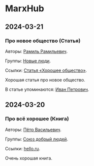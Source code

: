 # MarxHub

## 2024-03-21

### Про новое общество (Статья)

Авторы: [Рамиль Рамильевич](da78eb86-f63f-4688-9378-5a88e70f6791.md).

Группы: [Новые люди](857a3a74-59e1-40a2-ad90-56a21c7edc42.md).

Ссылки: [Статья «Хорошее общество»](https://example.com/nova).

Хорошая статья про новое общество.

В статье упоминаются: [Иван Петрович](faa8829a-e709-472f-b70b-abf1564daeec.md).

## 2024-03-20

### Про всё хорошее (Книга)

Авторы: [Пётр Васильевич](25c87f26-52d1-4467-b236-e0beb5e813a3.md).

Группы: [Союз добрый людей](6c097a63-4450-4f8f-a419-07373e99281c.md).

Ссылки: [hello.ru](https://hello.ru/12).

Очень хорошая книга.
